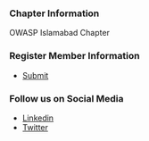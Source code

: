 ### Chapter Information
OWASP Islamabad Chapter 

### Register Member Information
* [Submit](https://docs.google.com/forms/d/1Dt5Ktm-bYpUOY5rd5hXYN77RC7fLYAVkm6w6E-RXc-4/)

### Follow us on Social Media
* [Linkedin](https://www.linkedin.com/company/owaspislamabad)
* [Twitter](https://twitter.com/owaspislamabad)
